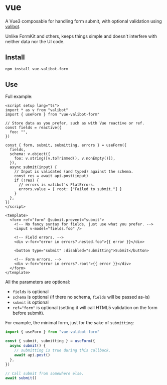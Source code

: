 # vue

A Vue3 composable for handling form submit, with optional validation using [valibot](https://valibot.dev/).

Unlike FormKit and others, keeps things simple and doesn't interfere with neither data nor the UI code.

## Install

```sh
npm install vue-valibot-form
```

## Use

Full example:

```vue
<script setup lang="ts">
import * as v from "valibot"
import { useForm } from "vue-valibot-form"

// Store data as you prefer, such as with Vue reactive or ref.
const fields = reactive({
  foo: "",
})

const { form, submit, submitting, errors } = useForm({
  fields,
  schema: v.object({
    foo: v.string([v.toTrimmed(), v.nonEmpty()]),
  }),
  async submit(input) {
    // Input is validated (and typed) against the schema.
    const res = await api.post(input)
    if (!res) {
      // errors is valibot's FlatErrors.
      errors.value = { root: ["Failed to submit."] }
    }
  },
})
</script>

<template>
  <form ref="form" @submit.prevent="submit">
    <!-- No fancy syntax for fields, just use what you prefer. -->
    <input v-model="fields.foo" />

    <!-- Field errors. -->
    <div v-for="error in errors?.nested.foo">{{ error }}</div>

    <button type="submit" :disabled="submitting">Submit</button>

    <!-- Form errors. -->
    <div v-for="error in errors?.root">{{ error }}</div>
  </form>
</template>
```

All the parameters are optional:

- `fields` is optional
- `schema` is optional (if there no schema, `fields` will be passed as-is)
- `submit` is optional
- `ref="form"` is optional (setting it will call HTML5 validation on the form before submit).

For example, the minimal form, just for the sake of `submitting`:

```ts
import { useForm } from "vue-valibot-form"

const { submit, submitting } = useForm({
  async submit() {
    // submitting is true during this callback.
    await api.post()
  },
})

// Call submit from somewhere else.
await submit()
```
